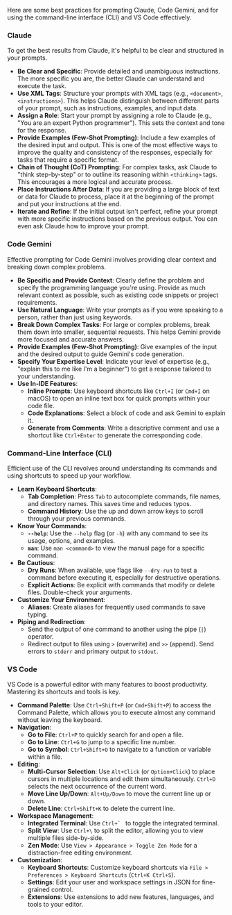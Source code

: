 Here are some best practices for prompting Claude, Code Gemini, and for using the command-line interface (CLI) and VS Code effectively.

### **Claude**

To get the best results from Claude, it's helpful to be clear and structured in your prompts.

*   **Be Clear and Specific**: Provide detailed and unambiguous instructions. The more specific you are, the better Claude can understand and execute the task.
*   **Use XML Tags**: Structure your prompts with XML tags (e.g., `<document>`, `<instructions>`). This helps Claude distinguish between different parts of your prompt, such as instructions, examples, and input data.
*   **Assign a Role**: Start your prompt by assigning a role to Claude (e.g., "You are an expert Python programmer"). This sets the context and tone for the response.
*   **Provide Examples (Few-Shot Prompting)**: Include a few examples of the desired input and output. This is one of the most effective ways to improve the quality and consistency of the responses, especially for tasks that require a specific format.
*   **Chain of Thought (CoT) Prompting**: For complex tasks, ask Claude to "think step-by-step" or to outline its reasoning within `<thinking>` tags. This encourages a more logical and accurate process.
*   **Place Instructions After Data**: If you are providing a large block of text or data for Claude to process, place it at the beginning of the prompt and put your instructions at the end.
*   **Iterate and Refine**: If the initial output isn't perfect, refine your prompt with more specific instructions based on the previous output. You can even ask Claude how to improve your prompt.

### **Code Gemini**

Effective prompting for Code Gemini involves providing clear context and breaking down complex problems.

*   **Be Specific and Provide Context**: Clearly define the problem and specify the programming language you're using. Provide as much relevant context as possible, such as existing code snippets or project requirements.
*   **Use Natural Language**: Write your prompts as if you were speaking to a person, rather than just using keywords.
*   **Break Down Complex Tasks**: For large or complex problems, break them down into smaller, sequential requests. This helps Gemini provide more focused and accurate answers.
*   **Provide Examples (Few-Shot Prompting)**: Give examples of the input and the desired output to guide Gemini's code generation.
*   **Specify Your Expertise Level**: Indicate your level of expertise (e.g., "explain this to me like I'm a beginner") to get a response tailored to your understanding.
*   **Use In-IDE Features**: 
    *   **Inline Prompts**: Use keyboard shortcuts like `Ctrl+I` (or `Cmd+I` on macOS) to open an inline text box for quick prompts within your code file.
    *   **Code Explanations**: Select a block of code and ask Gemini to explain it.
    *   **Generate from Comments**: Write a descriptive comment and use a shortcut like `Ctrl+Enter` to generate the corresponding code.

### **Command-Line Interface (CLI)**

Efficient use of the CLI revolves around understanding its commands and using shortcuts to speed up your workflow.

*   **Learn Keyboard Shortcuts**: 
    *   **Tab Completion**: Press `Tab` to autocomplete commands, file names, and directory names. This saves time and reduces typos.
    *   **Command History**: Use the up and down arrow keys to scroll through your previous commands.
*   **Know Your Commands**: 
    *   **`--help`**: Use the `--help` flag (or `-h`) with any command to see its usage, options, and examples.
    *   **`man`**: Use `man <command>` to view the manual page for a specific command.
*   **Be Cautious**: 
    *   **Dry Runs**: When available, use flags like `--dry-run` to test a command before executing it, especially for destructive operations.
    *   **Explicit Actions**: Be explicit with commands that modify or delete files. Double-check your arguments.
*   **Customize Your Environment**: 
    *   **Aliases**: Create aliases for frequently used commands to save typing.
*   **Piping and Redirection**: 
    *   Send the output of one command to another using the pipe (`|`) operator.
    *   Redirect output to files using `>` (overwrite) and `>>` (append). Send errors to `stderr` and primary output to `stdout`.

### **VS Code**

VS Code is a powerful editor with many features to boost productivity. Mastering its shortcuts and tools is key.

*   **Command Palette**: Use `Ctrl+Shift+P` (or `Cmd+Shift+P`) to access the Command Palette, which allows you to execute almost any command without leaving the keyboard.
*   **Navigation**: 
    *   **Go to File**: `Ctrl+P` to quickly search for and open a file.
    *   **Go to Line**: `Ctrl+G` to jump to a specific line number.
    *   **Go to Symbol**: `Ctrl+Shift+O` to navigate to a function or variable within a file.
*   **Editing**: 
    *   **Multi-Cursor Selection**: Use `Alt+Click` (or `Option+Click`) to place cursors in multiple locations and edit them simultaneously. `Ctrl+D` selects the next occurrence of the current word.
    *   **Move Line Up/Down**: `Alt+Up/Down` to move the current line up or down.
    *   **Delete Line**: `Ctrl+Shift+K` to delete the current line.
*   **Workspace Management**: 
    *   **Integrated Terminal**: Use ``Ctrl+` `` to toggle the integrated terminal. 
    *   **Split View**: Use `Ctrl+\` to split the editor, allowing you to view multiple files side-by-side. 
    *   **Zen Mode**: Use `View > Appearance > Toggle Zen Mode` for a distraction-free editing environment.
*   **Customization**: 
    *   **Keyboard Shortcuts**: Customize keyboard shortcuts via `File > Preferences > Keyboard Shortcuts` (`Ctrl+K Ctrl+S`). 
    *   **Settings**: Edit your user and workspace settings in JSON for fine-grained control. 
    *   **Extensions**: Use extensions to add new features, languages, and tools to your editor.
